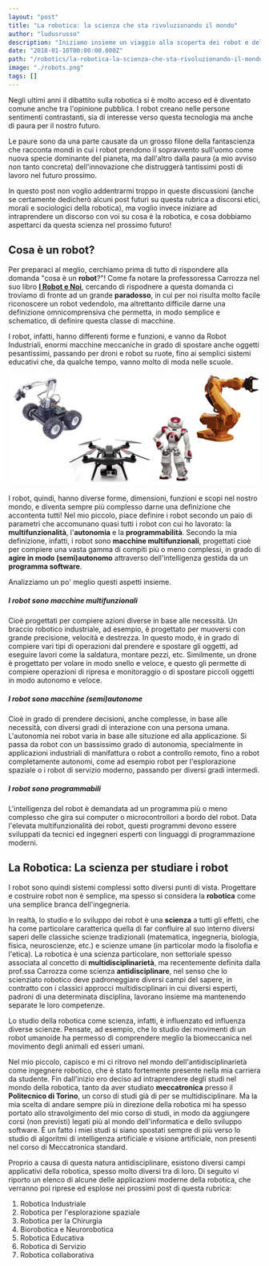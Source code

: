 ```yaml
---
layout: "post"
title: "La robotica: la scienza che sta rivoluzionando il mondo"
author: "ludusrusso"
description: "Iniziamo insieme un viaggio alla scoperta dei robot e della robotica!"
date: "2018-01-10T00:00:00.000Z"
path: "/robotics/la-robotica-la-scienza-che-sta-rivoluzionando-il-mondo/"
image: "./robots.png"
tags: []
---
```


Negli ultimi anni il dibattito sulla robotica si è molto acceso ed è diventato comune anche tra l'opinione pubblica.
I robot creano nelle persone sentimenti contrastanti, sia di interesse verso questa tecnologia ma anche di paura
per il nostro futuro.

Le paure sono da una parte causate da un grosso filone della fantascienza che racconta mondi in cui i robot prendono
il sopravvento sull'uomo come nuova specie dominante del pianeta, ma dall'altro dalla paura (a mio avviso non tanto concreta) dell'innovazione che distruggerà tantissimi posti di lavoro nel futuro prossimo.

In questo post non voglio addentrarmi troppo in queste discussioni (anche se certamente dedicherò alcuni post futuri su questa rubrica a discorsi etici, morali e sociologici della robotica), ma voglio invece iniziare ad intraprendere un discorso con voi su cosa è la robotica, e cosa dobbiamo aspettarci da questa scienza nel prossimo futuro!

## Cosa è un robot?

Per preparaci al meglio, cerchiamo prima di tutto di rispondere alla domanda "cosa è un **robot**?"! Come fa notare la professoressa Carrozza nel suo libro [**I Robot e Noi**](https://amzn.to/2sVkCOt), cercando di rispodnere a questa domanda ci troviamo di fronte ad un grande **paradosso**, in cui per noi risulta molto facile riconoscere un robot vedendolo, ma altrettanto difficile darne una definizione
omnicomprensiva che permetta, in modo semplice e schematico, di definire questa classe di macchine.

I robot, infatti, hanno differenti forme e funzioni, e vanno da Robot Industriali, enormi macchine meccaniche in grado di spostare anche oggetti pesantissimi, passando per droni e robot su ruote, fino ai semplici sistemi educativi che, da qualche tempo, vanno molto di moda nelle scuole.

![alcuni esempi di robot](./robots.png)

I robot, quindi, hanno diverse forme, dimensioni, funzioni e scopi nel nostro mondo, e diventa sempre più complesso darne una definizione che accontenta tutti! Nel mio piccolo, piace definire i robot secondo un paio di parametri che accomunano
quasi tutti i robot con cui ho lavorato: la **multifunzionalità**, l'**autonomia** e la **programmabilità**. Secondo la mia definizione, infatti, i robot sono **macchine multifunzionali**, progettati cioè per compiere una vasta gamma di compiti più o meno complessi, in grado di **agire in modo (semi)autonomo** attraverso dell'intelligenza gestida da un **programma software**.

Analizziamo un po' meglio questi aspetti insieme.

##### I robot sono macchine multifunzionali

Cioè progettati per compiere azioni diverse in base alle necessità. Un braccio robotico industriale, ad esempio, è progettato per muoversi con grande precisione, velocità e destrezza. In questo modo, è in grado di compiere vari tipi di operazioni dal prendere e spostare gli oggetti, ad eseguire lavori come la saldatura, montare pezzi, etc. Similmente, un drone è progettato per volare in modo snello e veloce, e questo gli permette di compiere operazioni di ripresa e monitoraggio o di spostare piccoli oggetti in modo autonomo e veloce.

##### I robot sono macchine (semi)autonome

Cioè in grado di prendere decisioni, anche complesse, in base alle necessità, con diversi gradi di interazione con una persona umana.
L'autonomia nei robot varia in base alle situzione ed alla applicazione. Si passa da robot con un bassissimo grado di autonomia, specialmente in applicazioni industriali di manifattura o robot a controllo remoto, fino a robot completamente autonomi, come ad esempio robot per l'esplorazione spaziale o i robot di servizio moderno, passando per diversi gradi intermedi.

##### I robot sono programmabili

L'intelligenza del robot è demandata ad un programma più o meno complesso che gira sui computer o microcontrollori a bordo del robot.
Data l'elevata multifunzionalità dei robot, questi programmi devono essere sviluppati da tecnici ed ingegneri esperti con linguaggi di programmazione moderni.

## La Robotica: La scienza per studiare i robot

I robot sono quindi sistemi complessi sotto diversi punti di vista. Progettare e costruire robot non è semplice, ma spesso si considera la **robotica** come una semplice branca dell'ingegneria.

In realtà, lo studio e lo sviluppo dei robot è una **scienza** a tutti gli effetti, che ha come particolare caratterica quella di far confluire al suo interno diversi saperi delle classiche scienze tradizionali (matematica, ingegneria, biologia, fisica, neuroscienze, etc.) e scienze umane (in particolar modo la fisolofia e l'etica). La robotica è una scienza particolare, non settoriale spesso associata al concetto di **multidisciplinarietà**, ma recentemente definita dalla prof.ssa Carrozza come scienza **antidisciplinare**, nel senso che lo scienziato robotico deve padroneggiare diversi campi del sapere, in contratto con i classici approcci multidisciplinari in cui diversi esperti, padroni di una determinata disciplina, lavorano insieme ma mantenendo separate le loro competenze.

Lo studio della robotica come scienza, infatti, è influenzato ed influenza diverse scienze. Pensate, ad esempio, che lo studio dei movimenti di un robot umanoide ha permesso di comprendere meglio la biomeccanica nel movimento degli animali ed esseri umani.

Nel mio piccolo, capisco e mi ci ritrovo nel mondo dell'antidisciplinarietà come ingegnere robotico, che è stato fortemente presente nella mia carriera da studente. Fin dall'inizio ero deciso ad intraprendere degli studi nel mondo della robotica, tanto da aver studiato **meccatronica** presso il **Politecnico di Torino**, un corso di studi già di per se multidisciplinare.
Ma la mia scelta di andare sempre più in direzione della robotica mi ha spesso portato allo stravolgimento del mio corso di studi, in modo da aggiungere corsi (non previsti) legati più al mondo dell'informatica e dello sviluppo software.
È un fatto i miei studi si siano spostati sempre di più verso lo studio di algoritmi di intelligenza artificiale e visione artificiale, non presenti nel corso di Meccatronica standard.

Proprio a causa di questa natura antidisciplinare, esistono diversi campi applicativi della robotica, spesso molto diversi tra di loro. Di seguito vi riporto un elenco di alcune delle applicazioni moderne della robotica, che verranno poi riprese ed esplose nei prossimi post di questa rubrica:

1. Robotica Industriale
2. Robotica per l'esplorazione spaziale
3. Robotica per la Chirurgia
4. Biorobotica e Neurorobotica
5. Robotica Educativa
6. Robotica di Servizio
7. Robotica collaborativa
